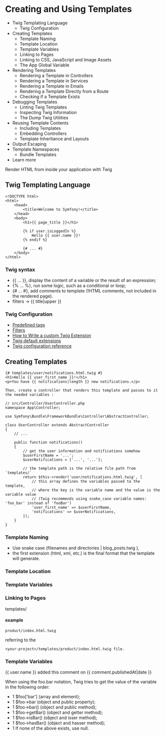 # Creating and Using Templates 

* Twig Templating Language
    * Twig Configuration
* Creating Templates
    * Template Naming
    * Template Location
    * Template Variables
    * Linking to Pages
    * Linking to CSS, JavaScript and Image Assets
    * The App Global Variable
* Rendering Templates
    * Rendering a Template in Controllers
    * Rendering a Template in Services
    * Rendering a Template in Emails
    * Rendering a Template Directly from a Route
    * Checking if a Template Exists
* Debugging Templates
    * Linting Twig Templates
    * Inspecting Twig Information
    * The Dump Twig Utilities
* Reusing Template Contents
    * Including Templates
    * Embedding Controllers
    * Template Inheritance and Layouts
* Output Escaping
* Template Namespaces
    * Bundle Templates
* Learn more

Render HTML from inside your application with Twig

## Twig Templating Language

    <!DOCTYPE html>
    <html>
        <head>
            <title>Welcome to Symfony!</title>
        </head>
        <body>
            <h1>{{ page_title }}</h1>

            {% if user.isLoggedIn %}
                Hello {{ user.name }}!
            {% endif %}

            {# ... #}
        </body>
    </html>

### Twig syntax 

* {{ ... }}, display the content of a variable or the result of an expression;
* {% ... %}, run some logic, such as a conditional or loop;
* {# ... #}, add comments to template (!HTML comments, not included in the rendered page).
* filters -> {{ title|upper }}

### Twig Configuration

* [Predefined tags](https://twig.symfony.com/doc/2.x/tags/index.html)
* [Filters](https://twig.symfony.com/doc/2.x/filters/index.html)
* [How to Write a custom Twig Extension](https://symfony.com/doc/current/templating/twig_extension.html)
* [Twig default extensions](https://symfony.com/doc/current/reference/twig_reference.html)
* [Twig configuration reference](https://symfony.com/doc/current/reference/configuration/twig.html) 

## Creating Templates

    {# templates/user/notifications.html.twig #}
    <h1>Hello {{ user_first_name }}!</h1>
    <p>You have {{ notifications|length }} new notifications.</p>

    Then, create a controller that renders this template and passes to it the needed variables :

    // src/Controller/UserController.php
    namespace App\Controller;

    use Symfony\Bundle\FrameworkBundle\Controller\AbstractController;

    class UserController extends AbstractController
    {
        // ...

        public function notifications()
        {
            // get the user information and notifications somehow
            $userFirstName = '...';
            $userNotifications = ['...', '...'];

            // the template path is the relative file path from `templates/`
            return $this->render('user/notifications.html.twig', [
                // this array defines the variables passed to the template,
                // where the key is the variable name and the value is the variable value
                // (Twig recommends using snake_case variable names: 'foo_bar' instead of 'fooBar')
                'user_first_name' => $userFirstName,
                'notifications' => $userNotifications,
            ]);
        }
    }

### Template Naming

* Use snake case (filenames and directories | blog_posts.twig ),
* the first extension (html, xml, etc.) is the final format that the template will generate.

### Template Location


### Template Variables


### Linking to Pages

templates/

#### example

    product/index.html.twig 

referring to the 

    <your-project>/templates/product/index.html.twig file.

### Template Variables

<p>{{ user.name }} added this comment on {{ comment.publishedAt|date }}</p>

When using the foo.bar notation, Twig tries to get the value of the variable in the following order:

* 1 $foo['bar'] (array and element);
* 1 $foo->bar (object and public property);
* 1 $foo->bar() (object and public method);
* 1 $foo->getBar() (object and getter method);
* 1 $foo->isBar() (object and isser method);
* 1 $foo->hasBar() (object and hasser method);
* 1 If none of the above exists, use null.
